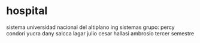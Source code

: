 # hospital
sistema
universidad nacional del altiplano
ing sistemas
grupo:
percy condori yucra
dany salcca lagar
julio cesar hallasi ambrosio
tercer semestre
